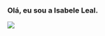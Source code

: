 ### Olá, eu sou a Isabele Leal.
<img src="![html-5](https://user-images.githubusercontent.com/103459827/176191563-982286c5-0c87-4de0-8785-e301aa0bf786.png)
">

<!---
isabeleleal/isabeleleal is a ✨ special ✨ repository because its `README.md` (this file) appears on your GitHub profile.
You can click the Preview link to take a look at your changes.
--->
